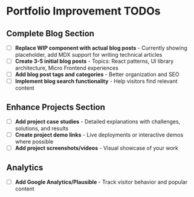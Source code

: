 # Portfolio Improvement TODOs

## Complete Blog Section

- [ ] **Replace WIP component with actual blog posts** - Currently showing placeholder, add MDX support for writing technical articles
- [ ] **Create 3-5 initial blog posts** - Topics: React patterns, UI library architecture, Micro Frontend experiences
- [ ] **Add blog post tags and categories** - Better organization and SEO
- [ ] **Implement blog search functionality** - Help visitors find relevant content

## Enhance Projects Section

- [ ] **Add project case studies** - Detailed explanations with challenges, solutions, and results
- [ ] **Create project demo links** - Live deployments or interactive demos where possible
- [ ] **Add project screenshots/videos** - Visual showcase of your work

## Analytics

- [ ] **Add Google Analytics/Plausible** - Track visitor behavior and popular content
